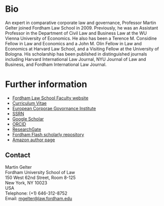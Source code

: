 # Bio
An expert in comparative corporate law and governance, Professor Martin Gelter joined Fordham Law School in 2009. Previously, he was an Assistant Professor in the Department of Civil Law and Business Law at the WU Vienna University of Economics. He also has been a Terence M. Considine Fellow in Law and Economics and a John M. Olin Fellow in Law and Economics at Harvard Law School, and a Visiting Fellow at the University of Bologna. His scholarship has been published in distinguished journals including Harvard International Law Journal, NYU Journal of Law and Business, and Fordham International Law Journal.

# Further information
- [Fordham Law School Faculty website](https://www.fordham.edu/info/23135/martin_gelter)
- [Curriculum Vitae](https://www.fordham.edu/downloads/file/10299/martin_gelter)
- [European Corporae Govornance Institute](https://ecgi.global/users/martin-gelter)
- [SSRN](http://papers.ssrn.com/sol3/cf_dev/AbsByAuth.cfm?per_id=416460) 
- [Google Scholar](https://scholar.google.com/citations?user=8yXuFQ8AAAAJ)
- [ORCID](http://orcid.org/0000-0003-3429-6586)
- [ResearchGate](https://www.researchgate.net/profile/Martin-Gelter)
- [Fordham Flash scholarly repository](https://ir.lawnet.fordham.edu/do/search/?q=author_lname%3A%22Gelter%22%20author_fname%3A%22Martin%22&start=0&context=1572094&facet=)
- [Amazon author page](http://www.amazon.com/Martin-Gelter/e/B07J4B25QD)


## Contact
Martin Gelter <br> Fordham University School of Law<br>150 West 62nd Street, Room 8-125<br>New York, NY 10023<br>USA<br>Telephone: (+1) 646-312-8752<br>Email: [mgelter@law.fordham.edu](mailto:mgelter@law.fordham.edu)
